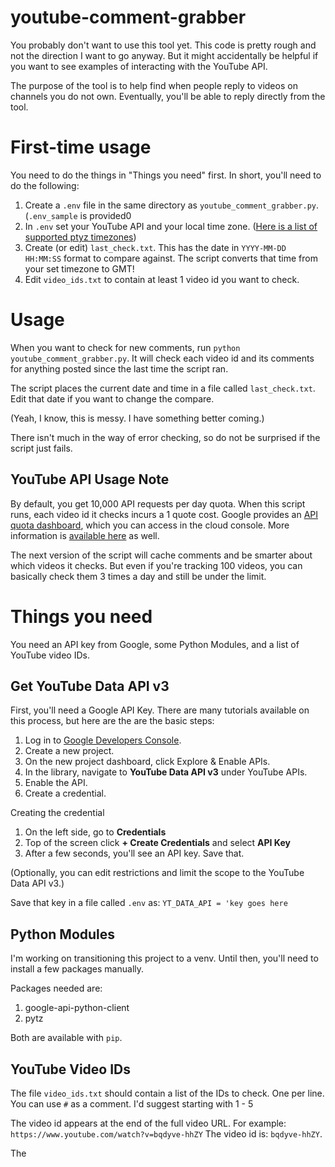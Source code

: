 # youtube-comment-grabber
You probably don't want to use this tool yet. This code is pretty rough and not the direction I want to go anyway. But it might accidentally be helpful if you want to see examples of interacting with the YouTube API.

The purpose of the tool is to help find when people reply to videos on channels you do not own. Eventually, you'll be able to reply directly from the tool.

# First-time usage
You need to do the things in "Things you need" first. In short, you'll need to do the following:
1. Create a `.env` file in the same directory as `youtube_comment_grabber.py`. (`.env_sample` is provided0
2. In `.env` set your YouTube API and your local time zone. ([Here is a list of supported ptyz timezones](https://gist.github.com/heyalexej/8bf688fd67d7199be4a1682b3eec7568))
3. Create (or edit) `last_check.txt`. This has the date in `YYYY-MM-DD HH:MM:SS` format to compare against. The script converts that time from your set timezone to GMT!
4. Edit `video_ids.txt` to contain at least 1 video id you want to check.


# Usage
When you want to check for new comments, run `python youtube_comment_grabber.py`. It will check each video id and its comments for anything posted since the last time the script ran. 

The script places the current date and time in a file called `last_check.txt`. Edit that date if you want to change the compare. 

(Yeah, I know, this is messy. I have something better coming.)

There isn't much in the way of error checking, so do not be surprised if the script just fails. 

## YouTube API Usage Note
By default, you get 10,000 API requests per day quota. When this script runs, each video id it checks incurs a 1 quote cost. Google provides an [API quota dashboard](https://console.cloud.google.com/iam-admin/quotas), which you can access in the cloud console. More information is [available here](https://developers.google.com/youtube/v3/guides/quota_and_compliance_audits) as well.

The next version of the script will cache comments and be smarter about which videos it checks. But even if you're tracking 100 videos, you can basically check them 3 times a day and still be under the limit.


# Things you need
You need an API key from Google, some Python Modules, and a list of YouTube video IDs.

## Get YouTube Data API v3
First, you'll need a Google API Key. There are many tutorials available on this process, but here are the are the basic steps:

1. Log in to [Google Developers Console](https://console.cloud.google.com/apis/dashboard).
2. Create a new project.
3. On the new project dashboard, click Explore & Enable APIs.
4. In the library, navigate to **YouTube Data API v3** under YouTube APIs.
5. Enable the API.
6. Create a credential.

Creating the credential
1. On the left side, go to **Credentials**
2. Top of the screen click **+ Create Credentials** and select **API Key**
3. After a few seconds, you'll see an API key. Save that.

(Optionally, you can edit restrictions and limit the scope to the YouTube Data API v3.)

Save that key in a file called `.env` as:
`YT_DATA_API = 'key goes here`

## Python Modules
I'm working on transitioning this project to a venv. Until then, you'll need to install a few packages manually. 

Packages needed are:
1. google-api-python-client
2. pytz

Both are available with `pip`. 

## YouTube Video IDs
The file `video_ids.txt` should contain a list of the IDs to check. One per line. You can use `#` as a comment. I'd suggest starting with 1 - 5

The video id appears at the end of the full video URL. For example:
```https://www.youtube.com/watch?v=bqdyve-hhZY```
The video id is: `bqdyve-hhZY`.

The 

